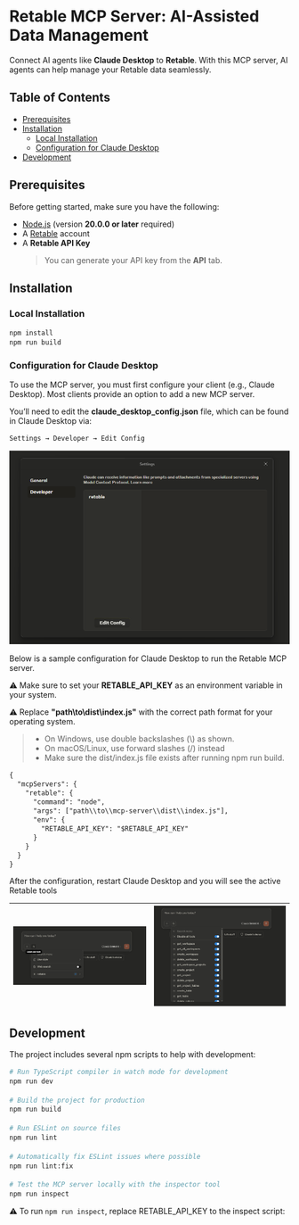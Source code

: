 # Retable MCP Server: AI-Assisted Data Management

Connect AI agents like **Claude Desktop** to **Retable**. With this MCP server, AI agents can help manage your Retable data seamlessly.

## Table of Contents

- [Prerequisites](#prerequisites)
- [Installation](#installation)
  - [Local Installation](#local-installation-for-claude-desktop)
  - [Configuration for Claude Desktop](#configuration)
- [Development](#development)

## Prerequisites

Before getting started, make sure you have the following:

- [Node.js](https://nodejs.org/) (version **20.0.0 or later** required)
- A [Retable](https://retable.io) account
- A **Retable API Key**
  > You can generate your API key from the **API** tab.

## Installation

### Local Installation

```bash
npm install
npm run build
```

### Configuration for Claude Desktop

To use the MCP server, you must first configure your client (e.g., Claude Desktop). Most clients provide an option to add a new MCP server.

You’ll need to edit the **claude_desktop_config.json** file, which can be found in Claude Desktop via:

```bash
Settings → Developer → Edit Config
```

![Claude Desktop Config](assets/claude_desktop_config.png)

Below is a sample configuration for Claude Desktop to run the Retable MCP server.

⚠️ Make sure to set your **RETABLE_API_KEY** as an environment variable in your system.

⚠️ Replace **"path\\to\\dist\\index.js"** with the correct path format for your operating system.

> - On Windows, use double backslashes (\\) as shown.
> - On macOS/Linux, use forward slashes (/) instead
> - Make sure the dist/index.js file exists after running npm run build.

```jsonc
{
  "mcpServers": {
    "retable": {
      "command": "node",
      "args": ["path\\to\\mcp-server\\dist\\index.js"],
      "env": {
        "RETABLE_API_KEY": "$RETABLE_API_KEY"
      }
    }
  }
}
```

After the configuration, restart Claude Desktop and you will see the active Retable tools

| ![Tools](assets/tools.png) | ![Retable Tools](assets/retable_tools.png) |
| -------------------------- | ------------------------------------------ |

## Development

The project includes several npm scripts to help with development:

```bash
# Run TypeScript compiler in watch mode for development
npm run dev

# Build the project for production
npm run build

# Run ESLint on source files
npm run lint

# Automatically fix ESLint issues where possible
npm run lint:fix

# Test the MCP server locally with the inspector tool
npm run inspect
```

⚠️ To run `npm run inspect`, replace RETABLE_API_KEY to the inspect script:

